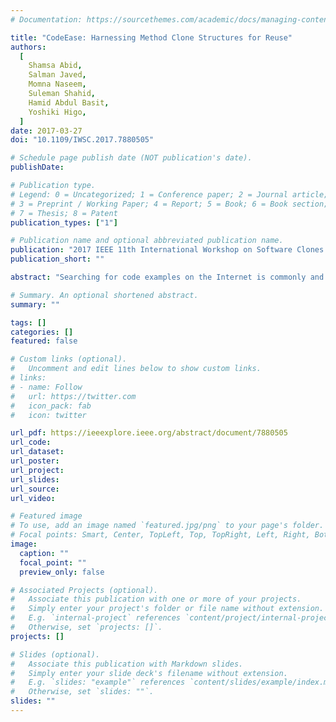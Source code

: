 ```yaml
---
# Documentation: https://sourcethemes.com/academic/docs/managing-content/

title: "CodeEase: Harnessing Method Clone Structures for Reuse"
authors:
  [
    Shamsa Abid,
    Salman Javed,
    Momna Naseem,
    Suleman Shahid,
    Hamid Abdul Basit,
    Yoshiki Higo,
  ]
date: 2017-03-27
doi: "10.1109/IWSC.2017.7880505"

# Schedule page publish date (NOT publication's date).
publishDate:

# Publication type.
# Legend: 0 = Uncategorized; 1 = Conference paper; 2 = Journal article;
# 3 = Preprint / Working Paper; 4 = Report; 5 = Book; 6 = Book section;
# 7 = Thesis; 8 = Patent
publication_types: ["1"]

# Publication name and optional abbreviated publication name.
publication: "2017 IEEE 11th International Workshop on Software Clones (IWSC)"
publication_short: ""

abstract: "Searching for code examples on the Internet is commonly and frequently performed by software developers but wastes a lot of their time and reduces their productivity. To aid developers with this problem, a system is needed that can allow them to get appropriate code recommendations for reuse within the IDE. In this paper, we present our prototype tool CodeEase, developed as an Eclipse plugin, which generates method recommendations against the code of the developer. The recommendations are based on clone detection and an analysis of Method Clone Structures (MCS) - a type of structural clones- from a large repository of code."

# Summary. An optional shortened abstract.
summary: ""

tags: []
categories: []
featured: false

# Custom links (optional).
#   Uncomment and edit lines below to show custom links.
# links:
# - name: Follow
#   url: https://twitter.com
#   icon_pack: fab
#   icon: twitter

url_pdf: https://ieeexplore.ieee.org/abstract/document/7880505
url_code:
url_dataset:
url_poster:
url_project:
url_slides:
url_source:
url_video:

# Featured image
# To use, add an image named `featured.jpg/png` to your page's folder.
# Focal points: Smart, Center, TopLeft, Top, TopRight, Left, Right, BottomLeft, Bottom, BottomRight.
image:
  caption: ""
  focal_point: ""
  preview_only: false

# Associated Projects (optional).
#   Associate this publication with one or more of your projects.
#   Simply enter your project's folder or file name without extension.
#   E.g. `internal-project` references `content/project/internal-project/index.md`.
#   Otherwise, set `projects: []`.
projects: []

# Slides (optional).
#   Associate this publication with Markdown slides.
#   Simply enter your slide deck's filename without extension.
#   E.g. `slides: "example"` references `content/slides/example/index.md`.
#   Otherwise, set `slides: ""`.
slides: ""
---
```


